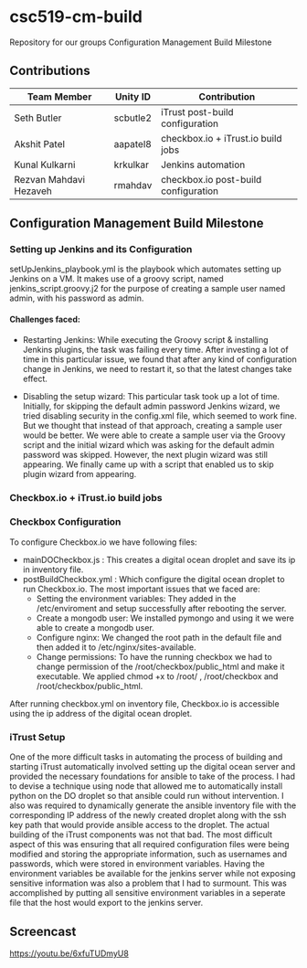 # csc519-cm-build
Repository for our groups Configuration Management Build Milestone

## Contributions

| Team Member   | Unity ID | Contribution   
| ------------- | ----------- | ------------ 
| Seth Butler      | scbutle2 |   iTrust post-build configuration       
| Akshit Patel     | aapatel8 |   checkbox.io + iTrust.io build jobs
| Kunal Kulkarni | krkulkar | Jenkins automation
| Rezvan Mahdavi Hezaveh  |  rmahdav |   checkbox.io post-build configuration

## Configuration Management Build Milestone

### Setting up Jenkins and its Configuration

setUpJenkins_playbook.yml is the playbook which automates setting up Jenkins on a VM. It makes use of a groovy script, named jenkins_script.groovy.j2 for the purpose of creating a sample user named admin, with his password as admin.

#### Challenges faced:
* Restarting Jenkins: While executing the Groovy script & installing Jenkins plugins, the task was failing every time. After investing a lot of time in this particular issue, we found that after any kind of configuration change in Jenkins, we need to restart it, so that the latest changes take effect.

* Disabling the setup wizard: This particular task took up a lot of time. Initially, for skipping the default admin password Jenkins wizard, we tried disabling security in the config.xml file, which seemed to work fine. But we thought that instead of that approach, creating a sample user would be better. We were able to create a sample user via the Groovy script and the initial wizard which was asking for the default admin password was skipped. However, the next plugin wizard was still appearing. We finally came up with a script that enabled us to skip plugin wizard from appearing.

### Checkbox.io + iTrust.io build jobs



### Checkbox Configuration

To configure Checkbox.io we have following files:
* mainDOCheckbox.js :  This creates a digital ocean droplet and save its ip in inventory file.
* postBuildCheckbox.yml : Which configure the digital ocean droplet to run Checkbox.io. The most important issues that we faced are:
  - Setting the environment variables: They added in the /etc/enviroment and setup successfully after rebooting the server. 
  - Create a mongodb user: We installed pymongo and using it we were able to create a mongodb user.
  - Configure nginx: We changed the root path in the default file and then added it to /etc/nginx/sites-available.
  - Change permissions: To have the running checkbox we had to change permission of the /root/checkbox/public_html and make it executable. We applied chmod +x to /root/ , /root/checkbox and /root/checkbox/public_html.

After running checkbox.yml on inventory file, Checkbox.io is accessible using the ip address of the digital ocean droplet.

### iTrust Setup

One of the more difficult tasks in automating the process of building and starting iTrust automatically involved setting up the digital ocean server and provided the necessary foundations for ansible to take of the process. I had to devise a technique using node that allowed me to automatically install python on the DO droplet so that ansible could run without intervention. I also was required to dynamically generate the ansible inventory file with the corresponding IP address of the newly created droplet along with the ssh key path that would provide ansible access to the droplet. The actual building of the iTrust components was not that bad. The most difficult aspect of this was ensuring that all required configuration files were being modified and storing the appropriate information, such as usernames and passwords, which were stored in environment variables. Having the environment variables be available for the jenkins server while not exposing sensitive information was also a problem that I had to surmount. This was accomplished by putting all sensitive environment variables in a seperate file that the host would export to the jenkins server.

## Screencast
https://youtu.be/6xfuTUDmyU8
